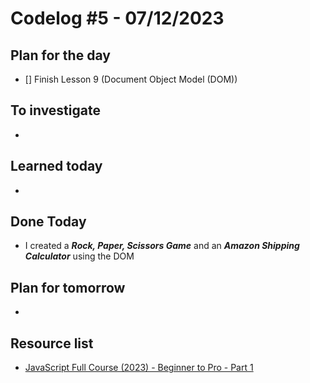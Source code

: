 # Codelog #5 - 07/12/2023



## Plan for the day
- [] Finish Lesson 9 (Document Object Model (DOM))
 


## To investigate
- 



## Learned today
- 


## Done Today
- I created a ***Rock, Paper, Scissors Game*** and an ***Amazon Shipping Calculator*** using the DOM



## Plan for tomorrow
- 


## Resource list
- [JavaScript Full Course (2023) - Beginner to Pro - Part 1](https://www.youtube.com/watch?v=SBmSRK3feww&list=PLghkhsW32AScslc5-k7f9A7cOFJI6gZbv&index=9)
